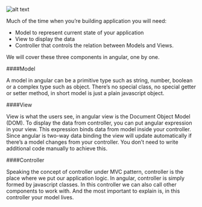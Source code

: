 ![alt text](https://github.com/ajit-kumar-azad/training/raw/master/Enterprise-App-Development-with-AngularJS/images/mvcstatediag.png "MVC")

Much of the time when you’re building application you will need:

*	Model to represent current state of your application
*	View to display the data
*	Controller that controls the relation between Models and Views.

We will cover these three components in angular, one by one.

####Model

A model in angular can be a primitive type such as string, number, boolean or a complex type such as object. There’s no special class, no special getter or setter method, in short model is just a plain javascript object.

####View

View is what the users see, in angular view is the Document Object Model (DOM). To display the data from controller, you can put angular expression in your view. This expression binds data from model inside your controller. Since angular is two-way data binding the view will update automatically if there’s a model changes from your controller. You don’t need to write additional code manually to achieve this.

####Controller

Speaking the concept of controller under MVC pattern, controller is the place where we put our application logic. In angular, controller is simply formed by javascript classes. In this controller we can also call other components to work with. And the most important to explain is, in this controller your model lives.
